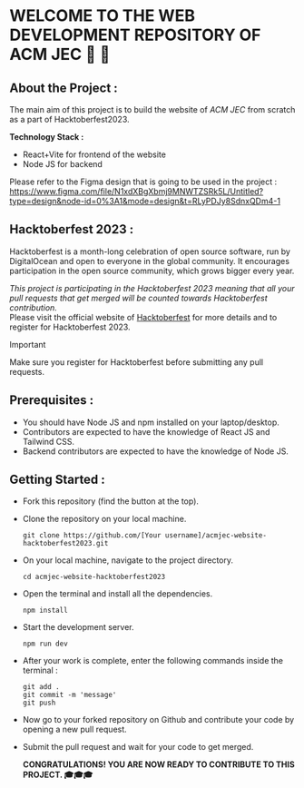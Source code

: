 # WELCOME TO THE WEB DEVELOPMENT REPOSITORY OF ACM JEC 🎉 🎉

## About the Project :
The main aim of this project is to build the website of _ACM JEC_ from scratch as a part of Hacktoberfest2023.

**Technology Stack :**
* React+Vite for frontend of the website
* Node JS for backend

Please refer to the Figma design that is going to be used in the project : <br>
https://www.figma.com/file/N1xdXBgXbmj9MNWTZSRk5L/Untitled?type=design&node-id=0%3A1&mode=design&t=RLyPDJy8SdnxQDm4-1

## Hacktoberfest 2023 :
 Hacktoberfest is a month-long celebration of open source software, run by DigitalOcean and open to everyone in the global community. 
 It encourages participation in the open source community, which grows bigger every year. <br>

 _This project is participating in the Hacktoberfest 2023 meaning that all your pull requests that get merged will be counted towards Hacktoberfest contribution._ <br>
Please visit the official website of [Hacktoberfest](https://www.hacktoberfest.com/) for more details and to register for Hacktoberfest 2023.

> [!IMPORTANT]
> Make sure you register for Hacktoberfest before submitting any pull requests.

## Prerequisites :
 * You should have Node JS and npm installed on your laptop/desktop.
 * Contributors are expected to have the knowledge of React JS and Tailwind CSS.
 * Backend contributors are expected to have the knowledge of Node JS.

## Getting Started :
 * Fork this repository (find the button at the top).
 * Clone the repository on your local machine. <br>
 
       git clone https://github.com/[Your username]/acmjec-website-hacktoberfest2023.git
   
 * On your local machine, navigate to the project directory. <br>

       cd acmjec-website-hacktoberfest2023 
   
 * Open the terminal and install all the dependencies.<br>
 
       npm install
   
 * Start the development server.

       npm run dev
   
 * After your work is complete, enter the following commands inside the terminal :
   
       git add .
       git commit -m 'message' 
       git push 
   
 * Now go to your forked repository on Github and contribute your code by opening a new pull request.
 * Submit the pull request and wait for your code to get merged. <br>

 
      **CONGRATULATIONS! YOU ARE NOW READY TO CONTRIBUTE TO THIS PROJECT. 🎓🎓🎓**
   
